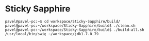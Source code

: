 Sticky Sapphire
=================

```
pavel@pavel-pc:~$ cd workspace/Sticky-Sapphire/build/
pavel@pavel-pc:~/workspace/Sticky-Sapphire/build$ ./clean.sh 
pavel@pavel-pc:~/workspace/Sticky-Sapphire/build$ ./build-all.sh /usr/local/bin/swig ~/workspace/jdk1.7.0_79
```
